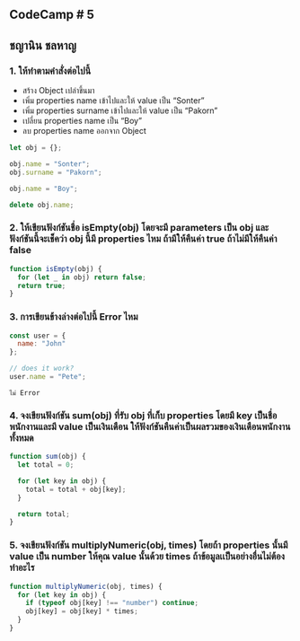 ## CodeCamp # 5

## ชญานิน ชลหาญ

### 1. ให้ทำตามคำสั่งต่อไปนี้

- สร้าง Object เปล่าขึ้นมา
- เพิ่ม properties name เข้าไปและให้ value เป็น “Sonter”
- เพิ่ม properties surname เข้าไปและให้ value เป็น “Pakorn”
- เปลี่ยน properties name เป็น “Boy”
- ลบ properties name ออกจาก Object

```javascript
let obj = {};

obj.name = "Sonter";
obj.surname = "Pakorn";

obj.name = "Boy";

delete obj.name;
```

### 2. ให้เขียนฟังก์ชันชื่อ isEmpty(obj) โดยจะมี parameters เป็น obj และ ฟังก์ชันนี้จะเช็คว่า obj นี้มี properties ไหม ถ้ามีให้คืนค่า true ถ้าไม่มีให้คืนค่า false

```javascript
function isEmpty(obj) {
  for (let _ in obj) return false;
  return true;
}
```

### 3. การเขียนข้างล่างต่อไปนี้ Error ไหม

```javascript
const user = {
  name: "John"
};

// does it work?
user.name = "Pete";
```

`ไม่ Error`

### 4. จงเขียนฟังก์ชัน sum(obj) ที่รับ obj ที่เก็บ properties โดยมี key เป็นชื่อพนักงานและมี value เป็นเงินเดือน ให้ฟังก์ชันคืนค่าเป็นผลรวมของเงินเดือนพนักงานทั้งหมด

```javascript
function sum(obj) {
  let total = 0;

  for (let key in obj) {
    total = total + obj[key];
  }

  return total;
}
```

### 5. จงเขียนฟังก์ชัน multiplyNumeric(obj, times) โดยถ้า properties นั้นมี value เป็น number ให้คุณ value นั้นด้วย times ถ้าข้อมูลเเป็นอย่างอื่นไม่ต้องทำอะไร

```javascript
function multiplyNumeric(obj, times) {
  for (let key in obj) {
    if (typeof obj[key] !== "number") continue;
    obj[key] = obj[key] * times;
  }
}
```
